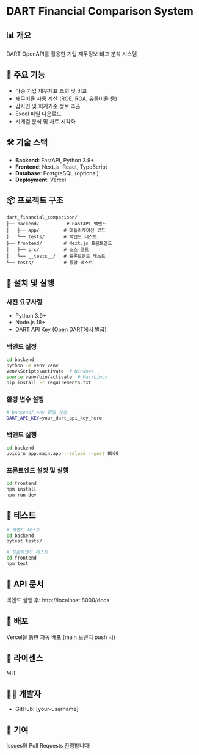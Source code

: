 # DART Financial Comparison System

## 📊 개요
DART OpenAPI를 활용한 기업 재무정보 비교 분석 시스템

## 🚀 주요 기능
- 다중 기업 재무제표 조회 및 비교
- 재무비율 자동 계산 (ROE, ROA, 유동비율 등)
- 감사인 및 회계기준 정보 추출
- Excel 파일 다운로드
- 시계열 분석 및 차트 시각화

## 🛠 기술 스택
- **Backend**: FastAPI, Python 3.9+
- **Frontend**: Next.js, React, TypeScript
- **Database**: PostgreSQL (optional)
- **Deployment**: Vercel

## 📦 프로젝트 구조
```
dart_financial_comparison/
├── backend/          # FastAPI 백엔드
│   ├── app/         # 애플리케이션 코드
│   └── tests/       # 백엔드 테스트
├── frontend/        # Next.js 프론트엔드
│   ├── src/         # 소스 코드
│   └── __tests__/   # 프론트엔드 테스트
└── tests/           # 통합 테스트
```

## 🔧 설치 및 실행

### 사전 요구사항
- Python 3.9+
- Node.js 18+
- DART API Key ([Open DART](https://opendart.fss.or.kr/)에서 발급)

### 백엔드 설정
```bash
cd backend
python -m venv venv
venv\Scripts\activate  # Windows
source venv/bin/activate  # Mac/Linux
pip install -r requirements.txt
```

### 환경 변수 설정
```bash
# backend/.env 파일 생성
DART_API_KEY=your_dart_api_key_here
```

### 백엔드 실행
```bash
cd backend
uvicorn app.main:app --reload --port 8000
```

### 프론트엔드 설정 및 실행
```bash
cd frontend
npm install
npm run dev
```

## 🧪 테스트
```bash
# 백엔드 테스트
cd backend
pytest tests/

# 프론트엔드 테스트
cd frontend
npm test
```

## 📝 API 문서
백엔드 실행 후: http://localhost:8000/docs

## 🚀 배포
Vercel을 통한 자동 배포 (main 브랜치 push 시)

## 📄 라이센스
MIT

## 👨‍💻 개발자
- GitHub: [your-username]

## 🤝 기여
Issues와 Pull Requests 환영합니다!